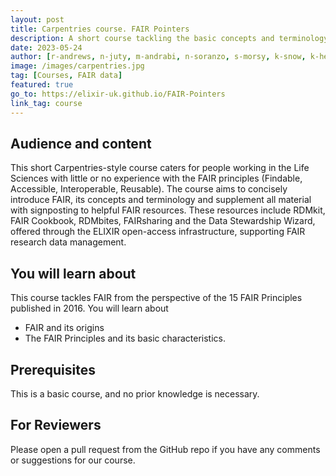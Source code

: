 ```yaml
---
layout: post
title: Carpentries course. FAIR Pointers
description: A short course tackling the basic concepts and terminology of FAIR data
date: 2023-05-24
author: [r-andrews, n-juty, m-andrabi, n-soranzo, s-morsy, k-snow, k-hens, p-rocca, l-cooper, x-perez, a-mason, b-franicevic, s-lawson, k-poterlowicz, k-kamieniecka]
image: /images/carpentries.jpg
tag: [Courses, FAIR data]
featured: true
go_to: https://elixir-uk.github.io/FAIR-Pointers 
link_tag: course
---
```


## Audience and content

This short Carpentries-style course caters for people working in the Life Sciences with little or no experience with the FAIR principles (Findable, Accessible, Interoperable, Reusable). The course aims to concisely introduce FAIR, its concepts and terminology and supplement all material with signposting to helpful FAIR resources. These resources include RDMkit, FAIR Cookbook, RDMbites, FAIRsharing and the Data Stewardship Wizard, offered through the ELIXIR open-access infrastructure, supporting FAIR research data management.

## You will learn about
This course tackles FAIR from the perspective of the 15 FAIR Principles published in 2016. You will learn about
* FAIR and its origins
* The FAIR Principles and its basic characteristics.

## Prerequisites
This is a basic course, and no prior knowledge is necessary.

## For Reviewers
Please open a pull request from the GitHub repo if you have any comments or suggestions for our course.
